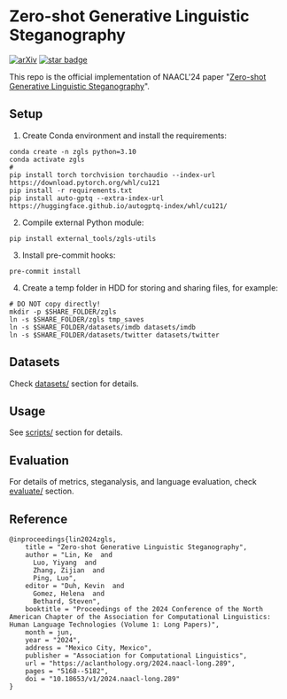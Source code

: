 # Zero-shot Generative Linguistic Steganography

[![arXiv](https://img.shields.io/badge/arXiv-2403.10856-brightgreen.svg)](https://arxiv.org/abs/2403.10856)
[![star badge](https://img.shields.io/github/stars/leonardodalinky/zero-shot-GLS?style=social)](https://github.com/leonardodalinky/zero-shot-GLS)

This repo is the official implementation of NAACL'24 paper "[Zero-shot Generative Linguistic Steganography](https://aclanthology.org/2024.naacl-long.289/)".

## Setup

1. Create Conda environment and install the requirements:
```shell
conda create -n zgls python=3.10
conda activate zgls
#
pip install torch torchvision torchaudio --index-url https://download.pytorch.org/whl/cu121
pip install -r requirements.txt
pip install auto-gptq --extra-index-url https://huggingface.github.io/autogptq-index/whl/cu121/
```
2. Compile external Python module:
```shell
pip install external_tools/zgls-utils
```
3. Install pre-commit hooks:
```shell
pre-commit install
```
4. Create a temp folder in HDD for storing and sharing files, for example:
```shell
# DO NOT copy directly!
mkdir -p $SHARE_FOLDER/zgls
ln -s $SHARE_FOLDER/zgls tmp_saves
ln -s $SHARE_FOLDER/datasets/imdb datasets/imdb
ln -s $SHARE_FOLDER/datasets/twitter datasets/twitter
```

## Datasets

Check [datasets/](datasets/README.md) section for details.

## Usage

See [scripts/](scripts/README.md) section for details.

## Evaluation

For details of metrics, steganalysis, and language evaluation, check [evaluate/](evaluate/README.md) section.

## Reference

```
@inproceedings{lin2024zgls,
    title = "Zero-shot Generative Linguistic Steganography",
    author = "Lin, Ke  and
      Luo, Yiyang  and
      Zhang, Zijian  and
      Ping, Luo",
    editor = "Duh, Kevin  and
      Gomez, Helena  and
      Bethard, Steven",
    booktitle = "Proceedings of the 2024 Conference of the North American Chapter of the Association for Computational Linguistics: Human Language Technologies (Volume 1: Long Papers)",
    month = jun,
    year = "2024",
    address = "Mexico City, Mexico",
    publisher = "Association for Computational Linguistics",
    url = "https://aclanthology.org/2024.naacl-long.289",
    pages = "5168--5182",
    doi = "10.18653/v1/2024.naacl-long.289"
}
```
